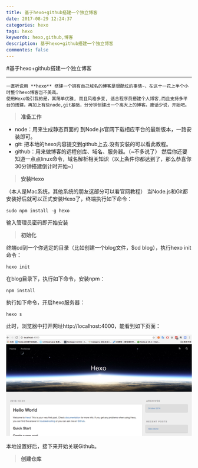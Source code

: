 ```yaml
---
title: 基于hexo+github搭建一个独立博客
date: 2017-08-29 12:24:37
categories: hexo
tags: hexo
keywords: hexo,github,博客
description: 基于hexo+github搭建一个独立博客
commontes: false
---
```


#基于hexo+github搭建一个独立博客

------

    一直听说用 **hexo** 搭建一个拥有自己域名的博客是很酷炫的事情~，在这十一花上半个小时整个hexo博客岂不美哉。
    使用Hexo吸引我的是，其简单优雅, 而且风格多变, 适合程序员搭建个人博客,而且支持多平台的搭建，再加上有些node,git基础，分分钟创建出一个高大上的博客。废话少说，开始吧。

> **准备工作**

 * node：用来生成静态页面的 到Node.js官网下载相应平台的最新版本，一路安装即可。
 * git: 把本地的hexo内容提交到github上去.没有安装的可以看此教程。
 * github：用来做博客的远程创库、域名、服务器。（~不多说了）
    然后你还要知道一点点linux命令，域名解析相关知识（以上条件你都达到了，那么恭喜你30分钟搭建倒计时开始~）

> **安装Hexo**

（本人是Mac系统，其他系统的朋友这部分可以看官网教程）
当Node.js和Git都安装好后就可以正式安装Hexo了，终端执行如下命令：

    sudo npm install -g hexo

输入管理员密码即开始安装

> **初始化**

 终端cd到一个你选定的目录（比如创建一个blog文件，$cd blog），执行hexo init命令：

    hexo init

在blog目录下，执行如下命令，安装npm：

    npm install

执行如下命令，开启hexo服务器：

    hexo s

此时，浏览器中打开网址http://localhost:4000，能看到如下页面：

![logo](article_20180829-1/hexo_helloworld.png)

本地设置好后，接下来开始关联Github。

> **创建仓库**
